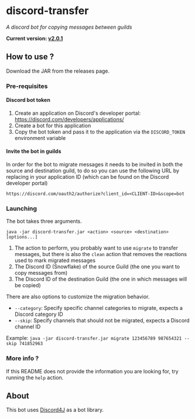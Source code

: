 # discord-transfer #
_A discord bot for copying messages between guilds_

**Current version: [v2.0.1](https://github.com/BilliAlpha/discord-transfer/releases/latest)**

## How to use ? ##

Download the JAR from the releases page.

### Pre-requisites ###

#### Discord bot token ####

1. Create an application on Discord's developer portal: https://discord.com/developers/applications/
2. Create a bot for this application
3. Copy the bot token and pass it to the application via the `DISCORD_TOKEN` environment variable

#### Invite the bot in guilds ####

In order for the bot to migrate messages it needs to be invited in both the source and destination guild, to do so you can use the following URL by replacing in your application ID (which can be found on the Discord developer portal)

`https://discord.com/oauth2/authorize?client_id=<CLIENT-ID>&scope=bot`

### Launching ###

The bot takes three arguments.

`java -jar discord-transfer.jar <action> <source> <destination> [options...]`

1. The action to perform, you probably want to use `migrate` to transfer messages, but there is also the `clean` action that removes the reactions used to mark migrated messages
2. The Discord ID (Snowflake) of the source Guild (the one you want to copy messages from)
3. The Discord ID of the destination Guild (the one in which messages will be copied)

There are also options to customize the migration behavior.

- `--category`: Specify specific channel categories to migrate, expects a Discord category ID
- `--skip`: Specify channels that should not be migrated, expects a Discord channel ID

Example: `java -jar discord-transfer.jar migrate 123456789 987654321 --skip 741852963`

### More info ? ###

If this README does not provide the information you are looking for, try running the `help` action.

## About ##

This bot uses [Discord4J](https://github.com/Discord4J/Discord4J) as a bot library.
